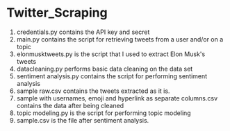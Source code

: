 # Twitter_Scraping
<ol>
<li>credentials.py contains the API key and secret</li>
<li>main.py contains the script for retrieving tweets from a user and/or on a topic</li>
<li>elonmusktweets.py is the script that I used to extract Elon Musk's tweets</li>
<li>datacleaning.py performs basic data cleaning on the data set</li>
<li>sentiment analysis.py contains the script for performing sentiment analysis</li>
<li>sample raw.csv contains the tweets extracted as it is.</li>
<li>sample with usernames, emoji and hyperlink as separate columns.csv contains the data after being cleaned</li>
<li>topic modeling.py is the script for performing topic modeling</li>
<li>sample.csv is the file after sentiment analysis.</li>
</ol>
